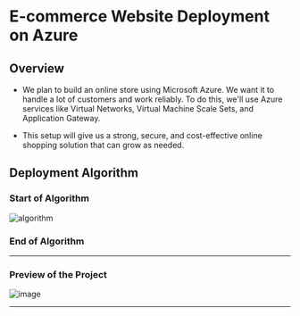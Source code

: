 # E-commerce Website Deployment on Azure

##   Overview
* We plan to build an online store using Microsoft Azure. We want it to handle a lot of customers and work reliably. To do this, we'll use Azure services like Virtual Networks, Virtual Machine Scale Sets, and Application Gateway. 

* This setup will give us a strong, secure, and cost-effective online shopping solution that can grow as needed.
##   Deployment Algorithm

### Start of Algorithm

![algorithm](https://github.com/user-attachments/assets/c2124755-3b1f-46c3-913d-e4aa257d7cfc)

### End of Algorithm
---
### Preview of the Project
![image](https://github.com/user-attachments/assets/acffd4a4-e669-429f-a9e4-61b77a59acd0)

---
